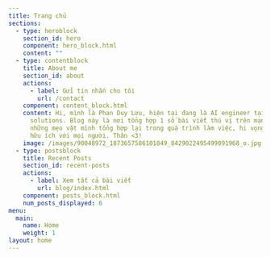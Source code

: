 ```yaml
---
title: Trang chủ
sections:
  - type: heroblock
    section_id: hero
    component: hero_block.html
    content: ""
  - type: contentblock
    title: About me
    section_id: about
    actions:
      - label: Gửi tin nhắn cho tôi
        url: /contact
    component: content_block.html
    content: Hi, mình là Phan Duy Lưu, hiện tại đang là AI engineer tại TMA
      solutions. Blog này là nơi tổng hợp 1 số bài viết thú vị trên mạng và
      những mẹo vặt mình tổng hợp lại trong quá trình làm việc, hi vọng có thể
      hữu ích với mọi người. Thân <3!
    image: /images/90048972_1873657586101849_8429022495499091968_o.jpg
  - type: postsblock
    title: Recent Posts
    section_id: recent-posts
    actions:
      - label: Xem tất cả bài viết
        url: blog/index.html
    component: posts_block.html
    num_posts_displayed: 6
menu:
  main:
    name: Home
    weight: 1
layout: home
---
```

